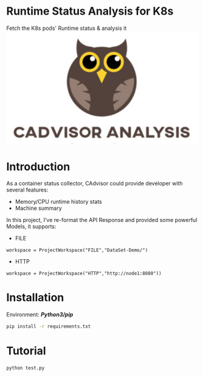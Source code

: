 # Runtime Status Analysis for K8s
Fetch the K8s pods' Runtime status & analysis it 
![Logo](https://github.com/englandbaron/CadvisorAnalysis/blob/master/Image/logo.png)<br/>
# Introduction
As a container status collector, CAdvisor could provide developer with several features:<br/>
 - Memory/CPU runtime history stats
 - Machine summary

In this project, I've re-format the API Response and provided some powerful Models, it supports:
 - FILE
 ```
 workspace = ProjectWorkspace("FILE","DataSet-Demo/")
 ```
 - HTTP
 ```
 workspace = ProjectWorkspace("HTTP","http://node1:8080"))
 ```

# Installation
Environment: ***Python3/pip***
```bash
pip install -r requirements.txt
```

# Tutorial
```bash
python test.py
```
